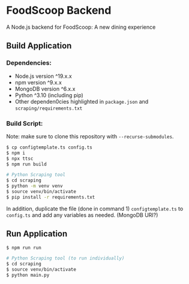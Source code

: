 # FoodScoop Backend
A Node.js backend for FoodScoop: A new dining experience

## Build Application

### Dependencies:
- Node.js version ^19.x.x
- npm version ^9.x.x
- MongoDB version ^6.x.x
- Python ^3.10 (including pip)
- Other dependen0cies highlighted in `package.json` and `scraping/requirements.txt`

### Build Script:

Note: make sure to clone this repository with `--recurse-submodules`.

```sh
$ cp configtemplate.ts config.ts
$ npm i
$ npx ttsc
$ npm run build

# Python Scraping tool
$ cd scraping
$ python -m venv venv
$ source venv/bin/activate
$ pip install -r requirements.txt
```

In addition, duplicate the file (done in command 1) `configtemplate.ts` to `config.ts` and add any variables as needed. (MongoDB URI?)

## Run Application
```sh
$ npm run run

# Python Scraping tool (to run individually)
$ cd scraping
$ source venv/bin/activate
$ python main.py
```
